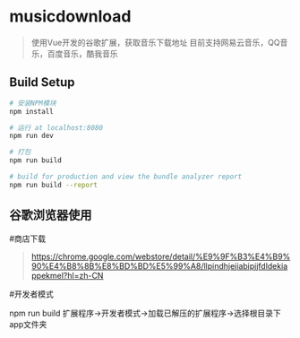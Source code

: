 # musicdownload

> 使用Vue开发的谷歌扩展，获取音乐下载地址
> 目前支持网易云音乐，QQ音乐，百度音乐，酷我音乐

## Build Setup

``` bash
# 安装NPM模块
npm install

# 运行 at localhost:8080
npm run dev

# 打包
npm run build

# build for production and view the bundle analyzer report
npm run build --report
```

## 谷歌浏览器使用

#商店下载

>https://chrome.google.com/webstore/detail/%E9%9F%B3%E4%B9%90%E4%B8%8B%E8%BD%BD%E5%99%A8/llpindhjejiabipjjfdldekiappekmel?hl=zh-CN

#开发者模式

npm run build
扩展程序->开发者模式->加载已解压的扩展程序->选择根目录下app文件夹
